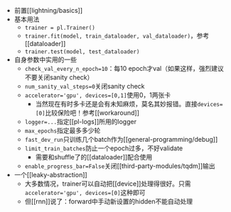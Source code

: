 - 前置[[lightning/basics]]
- 基本用法
  - `trainer = pl.Trainer()`
  - `trainer.fit(model, train_dataloader, val_dataloader)`，参考[[dataloader]]
  - `trainer.test(model, test_dataloader)`
- 自身参数中实用的一些
  - `check_val_every_n_epoch=10`：每10 epoch才val（如果这样，强烈建议不要关闭sanity check）
  - `num_sanity_val_steps=0`关闭sanity check
  - `accelerator='gpu', devices=[0,1]`使用0，1两张卡
    - 当然现在有时多卡还是会有未知麻烦，莫名其妙报错。直接`devices=[0]`比较保险吧！参考[[workaround]]
  - `logger=...`指定[[pl-logs]]所用的logger
  - `max_epochs`指定最多多少轮
  - `fast_dev_run`只训练几个batch作为[[general-programming/debug]]
  - `limit_train_batches`防止一个epoch过多，不好validate
    - 需要和shuffle了的[[dataloader]]配合使用
  - `enable_progress_bar=False`关闭[[third-party-modules/tqdm]]输出
- 一个[[leaky-abstraction]]
  - 大多数情况，trainer可以自动把[[device]]处理得很好。只需`accelerator='gpu', devices=[0]`这种即可
  - 但[[rnn]]说了：forward中手动新设置的hidden不能自动处理